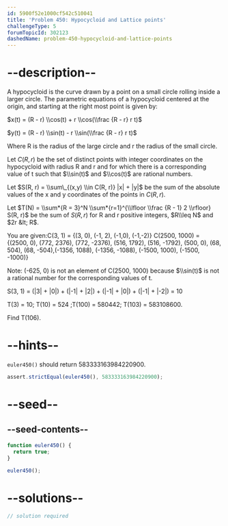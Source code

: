 ```yaml
---
id: 5900f52e1000cf542c510041
title: 'Problem 450: Hypocycloid and Lattice points'
challengeType: 5
forumTopicId: 302123
dashedName: problem-450-hypocycloid-and-lattice-points
---
```


# --description--

A hypocycloid is the curve drawn by a point on a small circle rolling inside a larger circle. The parametric equations of a hypocycloid centered at the origin, and starting at the right most point is given by:

$x(t) = (R - r) \\cos(t) + r \\cos(\\frac {R - r} r t)$

$y(t) = (R - r) \\sin(t) - r \\sin(\\frac {R - r} r t)$

Where R is the radius of the large circle and r the radius of the small circle.

Let $C(R, r)$ be the set of distinct points with integer coordinates on the hypocycloid with radius R and r and for which there is a corresponding value of t such that $\\sin(t)$ and $\\cos(t)$ are rational numbers.

Let $S(R, r) = \\sum\_{(x,y) \\in C(R, r)} |x| + |y|$ be the sum of the absolute values of the x and y coordinates of the points in $C(R, r)$.

Let $T(N) = \\sum*{R = 3}^N \\sum*{r=1}^{\\lfloor \\frac {R - 1} 2 \\rfloor} S(R, r)$ be the sum of $S(R, r)$ for R and r positive integers, $R\\leq N$ and $2r &lt; R$.

You are given:C(3, 1) = {(3, 0), (-1, 2), (-1,0), (-1,-2)} C(2500, 1000) = {(2500, 0), (772, 2376), (772, -2376), (516, 1792), (516, -1792), (500, 0), (68, 504), (68, -504),(-1356, 1088), (-1356, -1088), (-1500, 1000), (-1500, -1000)}

Note: (-625, 0) is not an element of C(2500, 1000) because $\\sin(t)$ is not a rational number for the corresponding values of t.

S(3, 1) = (|3| + |0|) + (|-1| + |2|) + (|-1| + |0|) + (|-1| + |-2|) = 10

T(3) = 10; T(10) = 524 ;T(100) = 580442; T(103) = 583108600.

Find T(106).

# --hints--

`euler450()` should return 583333163984220900.

```js
assert.strictEqual(euler450(), 583333163984220900);
```

# --seed--

## --seed-contents--

```js
function euler450() {
  return true;
}

euler450();
```

# --solutions--

```js
// solution required
```

